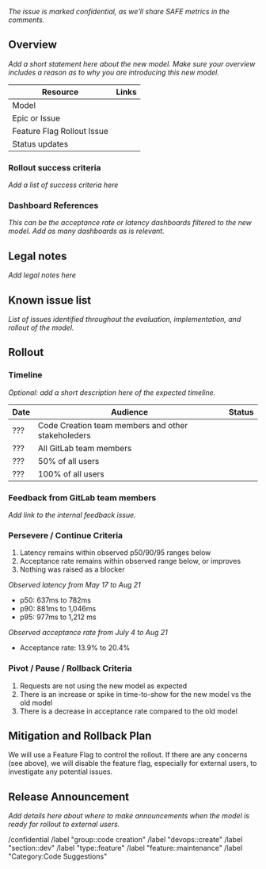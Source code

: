 <!-- Title suggestion: [Model] Rollout Plan -->

<!-- Do not remove this confidential declaration and make sure to mark this issue as confidential! -->

_The issue is marked confidential, as we'll share SAFE metrics in the comments._

## Overview

_Add a short statement here about the new model. Make sure your overview includes a reason as to why you are introducing this new model._

<!-- Add relevant links. Example below: -->

| Resource | Links |
| -------------- | - |
| Model | <!-- add relevant link(s) about the model, e.g.: model documentation --> |
| Epic or Issue | <!-- it is recommended to create an epic when introducing a new model --> |
| Feature Flag Rollout Issue | <!-- this is required --> |
| Status updates | <!-- this is optional but recommended --> |

### Rollout success criteria

_Add a list of success criteria here_

### Dashboard References

_This can be the acceptance rate or latency dashboards filtered to the new model. Add as many dashboards as is relevant._

## Legal notes

_Add legal notes here_

## Known issue list

_List of issues identified throughout the evaluation, implementation, and rollout of the model._

## Rollout

### Timeline

_Optional: add a short description here of the expected timeline._

<!-- Add a detailed timeline similar to the example below: -->

| Date | Audience | Status |
|------|----------|--------|
| ??? | Code Creation team members and other stakeholeders | |
| ??? | All GitLab team members | |
| ??? | 50% of all users | |
| ??? | 100% of all users | |

### Feedback from GitLab team members

_Add link to the internal feedback issue._

### Persevere / Continue Criteria

<!-- example criteria: -->

1. Latency remains within observed p50/90/95 ranges below
1. Acceptance rate remains within observed range below, or improves
1. Nothing was raised as a blocker

<!-- example supporting details -->

_Observed latency from May 17 to Aug 21_

* p50: 637ms to 782ms
* p90: 881ms to 1,046ms
* p95: 977ms to 1,212 ms

_Observed acceptance rate from July 4 to Aug 21_

* Acceptance rate: 13.9% to 20.4%

### Pivot / Pause / Rollback Criteria

<!-- example criteria: -->

1. Requests are not using the new model as expected
1. There is an increase or spike in time-to-show for the new model vs the old model
1. There is a decrease in acceptance rate compared to the old model

## Mitigation and Rollback Plan

<!-- Example plan description: -->

We will use a Feature Flag to control the rollout. If there are any concerns (see above), we will disable the feature flag, especially for external users, to investigate any potential issues.

## Release Announcement

_Add details here about where to make announcements when the model is ready for rollout to external users._

/confidential
/label "group::code creation"
/label "devops::create"
/label "section::dev"
/label "type::feature"
/label "feature::maintenance"
/label "Category:Code Suggestions"
